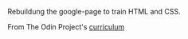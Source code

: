 Rebuildung the google-page to train HTML and CSS.

From The Odin Project's [curriculum](http://www.theodinproject.com/courses/web-development-101/lessons/html-css)